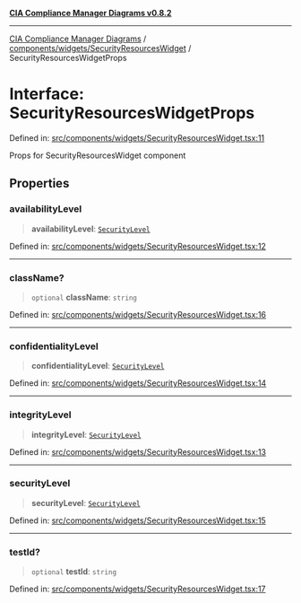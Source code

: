 [**CIA Compliance Manager Diagrams v0.8.2**](../../../../README.md)

***

[CIA Compliance Manager Diagrams](../../../../modules.md) / [components/widgets/SecurityResourcesWidget](../README.md) / SecurityResourcesWidgetProps

# Interface: SecurityResourcesWidgetProps

Defined in: [src/components/widgets/SecurityResourcesWidget.tsx:11](https://github.com/Hack23/cia-compliance-manager/blob/423c5d261c747ade8ca2550e176aa05168b5a31e/src/components/widgets/SecurityResourcesWidget.tsx#L11)

Props for SecurityResourcesWidget component

## Properties

### availabilityLevel

> **availabilityLevel**: [`SecurityLevel`](../../../../types/cia/type-aliases/SecurityLevel.md)

Defined in: [src/components/widgets/SecurityResourcesWidget.tsx:12](https://github.com/Hack23/cia-compliance-manager/blob/423c5d261c747ade8ca2550e176aa05168b5a31e/src/components/widgets/SecurityResourcesWidget.tsx#L12)

***

### className?

> `optional` **className**: `string`

Defined in: [src/components/widgets/SecurityResourcesWidget.tsx:16](https://github.com/Hack23/cia-compliance-manager/blob/423c5d261c747ade8ca2550e176aa05168b5a31e/src/components/widgets/SecurityResourcesWidget.tsx#L16)

***

### confidentialityLevel

> **confidentialityLevel**: [`SecurityLevel`](../../../../types/cia/type-aliases/SecurityLevel.md)

Defined in: [src/components/widgets/SecurityResourcesWidget.tsx:14](https://github.com/Hack23/cia-compliance-manager/blob/423c5d261c747ade8ca2550e176aa05168b5a31e/src/components/widgets/SecurityResourcesWidget.tsx#L14)

***

### integrityLevel

> **integrityLevel**: [`SecurityLevel`](../../../../types/cia/type-aliases/SecurityLevel.md)

Defined in: [src/components/widgets/SecurityResourcesWidget.tsx:13](https://github.com/Hack23/cia-compliance-manager/blob/423c5d261c747ade8ca2550e176aa05168b5a31e/src/components/widgets/SecurityResourcesWidget.tsx#L13)

***

### securityLevel

> **securityLevel**: [`SecurityLevel`](../../../../types/cia/type-aliases/SecurityLevel.md)

Defined in: [src/components/widgets/SecurityResourcesWidget.tsx:15](https://github.com/Hack23/cia-compliance-manager/blob/423c5d261c747ade8ca2550e176aa05168b5a31e/src/components/widgets/SecurityResourcesWidget.tsx#L15)

***

### testId?

> `optional` **testId**: `string`

Defined in: [src/components/widgets/SecurityResourcesWidget.tsx:17](https://github.com/Hack23/cia-compliance-manager/blob/423c5d261c747ade8ca2550e176aa05168b5a31e/src/components/widgets/SecurityResourcesWidget.tsx#L17)
